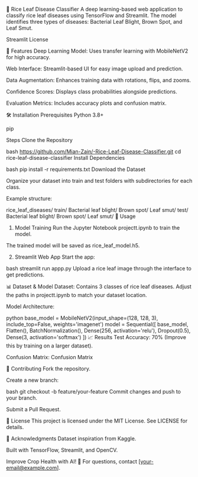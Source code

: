 🌾 Rice Leaf Disease Classifier
A deep learning-based web application to classify rice leaf diseases using TensorFlow and Streamlit. The model identifies three types of diseases: Bacterial Leaf Blight, Brown Spot, and Leaf Smut.

Streamlit
License

📌 Features
Deep Learning Model: Uses transfer learning with MobileNetV2 for high accuracy.

Web Interface: Streamlit-based UI for easy image upload and prediction.

Data Augmentation: Enhances training data with rotations, flips, and zooms.

Confidence Scores: Displays class probabilities alongside predictions.

Evaluation Metrics: Includes accuracy plots and confusion matrix.

🛠️ Installation
Prerequisites
Python 3.8+

pip

Steps
Clone the Repository

bash
https://github.com/Mian-Zain/-Rice-Leaf-Disease-Classifier.git
cd rice-leaf-disease-classifier
Install Dependencies

bash
pip install -r requirements.txt
Download the Dataset

Organize your dataset into train and test folders with subdirectories for each class.

Example structure:

rice_leaf_diseases/
  train/
    Bacterial leaf blight/
    Brown spot/
    Leaf smut/
  test/
    Bacterial leaf blight/
    Brown spot/
    Leaf smut/
🚀 Usage
1. Model Training
Run the Jupyter Notebook projectt.ipynb to train the model.

The trained model will be saved as rice_leaf_model.h5.

2. Streamlit Web App
Start the app:

bash
streamlit run appp.py
Upload a rice leaf image through the interface to get predictions.

📊 Dataset & Model
Dataset: Contains 3 classes of rice leaf diseases. Adjust the paths in projectt.ipynb to match your dataset location.

Model Architecture:

python
base_model = MobileNetV2(input_shape=(128, 128, 3), include_top=False, weights='imagenet')
model = Sequential([
    base_model,
    Flatten(),
    BatchNormalization(),
    Dense(256, activation='relu'),
    Dropout(0.5),
    Dense(3, activation='softmax')
])
📈 Results
Test Accuracy: 70% (Improve this by training on a larger dataset).

Confusion Matrix:
Confusion Matrix

🤝 Contributing
Fork the repository.

Create a new branch:

bash
git checkout -b feature/your-feature
Commit changes and push to your branch.

Submit a Pull Request.

📜 License
This project is licensed under the MIT License. See LICENSE for details.

🙏 Acknowledgments
Dataset inspiration from Kaggle.

Built with TensorFlow, Streamlit, and OpenCV.

Improve Crop Health with AI! 🌱
For questions, contact [your-email@example.com].
